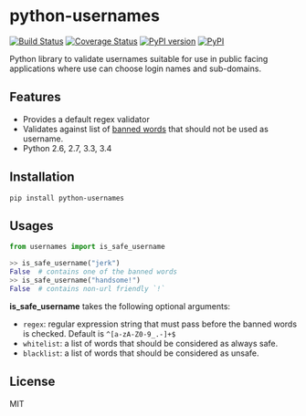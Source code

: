 # python-usernames

[![Build Status](https://travis-ci.org/theskumar/python-usernames.svg?branch=v0.1.0)](https://travis-ci.org/theskumar/python-usernames) [![Coverage Status](https://coveralls.io/repos/theskumar/python-usernames/badge.svg?branch=master&service=github)](https://coveralls.io/github/theskumar/python-usernames?branch=master) [![PyPI version](https://badge.fury.io/py/python-usernames.svg)](http://badge.fury.io/py/python-usernames) [![PyPI](https://img.shields.io/pypi/dm/python-usernames.svg)](https://pypi.python.org/pypi/python-usernames)

Python library to validate usernames suitable for use in public facing applications where use can choose login names and sub-domains.

## Features

- Provides a default regex validator
- Validates against list of [banned words] that should not be used as username.
- Python 2.6, 2.7, 3.3, 3.4

[banned words]: https://github.com/theskumar/python-usernames/blob/master/usernames/reserved_words.py

## Installation

```
pip install python-usernames
```

## Usages

```python
from usernames import is_safe_username

>> is_safe_username("jerk")
False  # contains one of the banned words
>> is_safe_username("handsome!")
False  # contains non-url friendly `!`
```

__is_safe_username__ takes the following optional arguments:

- `regex`: regular expression string that must pass before the banned words is checked. Default is `^[a-zA-Z0-9_.-]+$`
- `whitelist`: a list of words that should be considered as always safe.
- `blacklist`: a list of words that should be considered as unsafe.

## License
MIT
